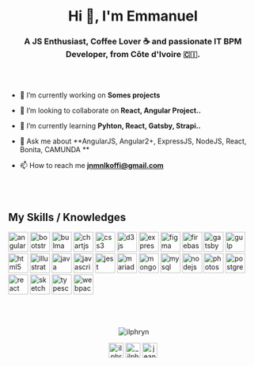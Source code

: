 <h1 align="center">Hi 👋, I'm Emmanuel</h1>
<h3 align="center">A JS Enthusiast, Coffee Lover ☕ and passionate IT BPM Developer, from Côte d'Ivoire 🇨🇮.</h3>
<br />
<br />

- 🔭 I’m currently working on **Somes projects**

- 👯 I’m looking to collaborate on **React, Angular Project..**

- 🌱 I’m currently learning **Pyhton, React, Gatsby, Strapi..**

- 💬 Ask me about **AngularJS, Angular2+, ExpressJS, NodeJS, React, Bonita, CAMUNDA **

- 📫 How to reach me **jnmnlkoffi@gmail.com**
<br />
<br />
<h2> My Skills / Knowledges </h2> 

<p align="left"><img src="https://devicons.github.io/devicon/devicon.git/icons/angularjs/angularjs-original.svg" alt="angularjs" width="40" height="40"/> <img src="https://devicons.github.io/devicon/devicon.git/icons/bootstrap/bootstrap-plain.svg" alt="bootstrap" width="40" height="40"/> <img src="https://raw.githubusercontent.com/gilbarbara/logos/804dc257b59e144eaca5bc6ffd16949752c6f789/logos/bulma.svg" alt="bulma" width="40" height="40"/> <img src="https://www.chartjs.org/media/logo-title.svg" alt="chartjs" width="40" height="40"/> <img src="https://devicons.github.io/devicon/devicon.git/icons/css3/css3-original-wordmark.svg" alt="css3" width="40" height="40"/> <img src="https://devicons.github.io/devicon/devicon.git/icons/d3js/d3js-original.svg" alt="d3js" width="40" height="40"/> <img src="https://devicons.github.io/devicon/devicon.git/icons/express/express-original-wordmark.svg" alt="express" width="40" height="40"/> <img src="https://www.vectorlogo.zone/logos/figma/figma-icon.svg" alt="figma" width="40" height="40"/> <img src="https://www.vectorlogo.zone/logos/firebase/firebase-icon.svg" alt="firebase" width="40" height="40"/> <img src="https://www.vectorlogo.zone/logos/gatsbyjs/gatsbyjs-icon.svg" alt="gatsby" width="40" height="40"/> <img src="https://devicons.github.io/devicon/devicon.git/icons/gulp/gulp-plain.svg" alt="gulp" width="40" height="40"/> <img src="https://devicons.github.io/devicon/devicon.git/icons/html5/html5-original-wordmark.svg" alt="html5" width="40" height="40"/> <img src="https://www.vectorlogo.zone/logos/adobe_illustrator/adobe_illustrator-icon.svg" alt="illustrator" width="40" height="40"/> <img src="https://devicons.github.io/devicon/devicon.git/icons/java/java-original-wordmark.svg" alt="java" width="40" height="40"/> <img src="https://devicons.github.io/devicon/devicon.git/icons/javascript/javascript-original.svg" alt="javascript" width="40" height="40"/> <img src="https://i.ibb.co/Yj6p14L/jest.png" alt="jest" width="40" height="40"/> <img src="https://www.vectorlogo.zone/logos/mariadb/mariadb-icon.svg" alt="mariadb" width="40" height="40"/> <img src="https://devicons.github.io/devicon/devicon.git/icons/mongodb/mongodb-original-wordmark.svg" alt="mongodb" width="40" height="40"/> <img src="https://devicons.github.io/devicon/devicon.git/icons/mysql/mysql-original-wordmark.svg" alt="mysql" width="40" height="40"/> <img src="https://devicons.github.io/devicon/devicon.git/icons/nodejs/nodejs-original-wordmark.svg" alt="nodejs" width="40" height="40"/> <img src="https://devicons.github.io/devicon/devicon.git/icons/photoshop/photoshop-plain.svg" alt="photoshop" width="40" height="40"/> <img src="https://devicons.github.io/devicon/devicon.git/icons/postgresql/postgresql-original-wordmark.svg" alt="postgresql" width="40" height="40"/> <img src="https://devicons.github.io/devicon/devicon.git/icons/react/react-original-wordmark.svg" alt="react" width="40" height="40"/> <img src="https://www.vectorlogo.zone/logos/sketchapp/sketchapp-icon.svg" alt="sketch" width="40" height="40"/> <img src="https://devicons.github.io/devicon/devicon.git/icons/typescript/typescript-original.svg" alt="typescript" width="40" height="40"/> <img src="https://devicons.github.io/devicon/devicon.git/icons/webpack/webpack-original.svg" alt="webpack" width="40" height="40"/></p>
<br />
<br />
<!--
<p><img align="left" src="https://github-readme-stats.vercel.app/api/top-langs/?username=ilphryn&layout=compact&hide=html" alt="ilphryn" /></p>
-->

<p align="center">&nbsp;<img align="center" src="https://github-readme-stats.vercel.app/api?username=ilphryn&show_icons=true" alt="ilphryn" /></p>

<p align="center">
<a href="https://dev.to/ilphryn" target="blank"><img align="center" src="https://cdn.jsdelivr.net/npm/simple-icons@3.0.1/icons/dev-dot-to.svg" alt="ilphryn" height="30" width="30" /></a>
<a href="https://twitter.com/_ilphryn" target="blank"><img align="center" src="https://cdn.jsdelivr.net/npm/simple-icons@3.0.1/icons/twitter.svg" alt="_ilphryn" height="30" width="30" /></a>
<a href="https://linkedin.com/in/jean-innocent-koffi-a850b8ab" target="blank"><img align="center" src="https://cdn.jsdelivr.net/npm/simple-icons@3.0.1/icons/linkedin.svg" alt="jean-innocent-koffi-a850b8ab" height="30" width="30" /></a>
</p>
